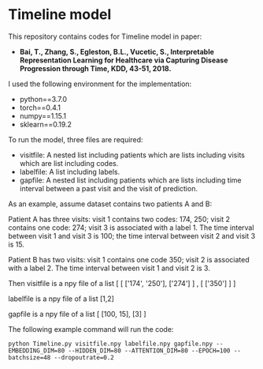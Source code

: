 # Timeline model 
This repository contains codes for Timeline model in paper:
* **Bai, T., Zhang, S., Egleston, B.L., Vucetic, S., Interpretable Representation Learning for Healthcare via Capturing Disease Progression through Time, KDD, 43-51, 2018.**

I used the following environment for the implementation:
* python==3.7.0
* torch==0.4.1
* numpy==1.15.1
* sklearn==0.19.2

To run the model, three files are required: 
* visitfile: A nested list including patients which are lists including visits which are list including codes.
* labelfile: A list including labels.
* gapfile:  A nested list including patients which are lists including time interval between a past visit and the visit of prediction.

As an example, assume dataset contains two patients A and B: 

Patient A has three visits: visit 1 contains two codes: 174, 250; visit 2 contains one code: 274; visit 3 is associated with a label 1. The time interval between visit 1 and visit 3 is 100; the time interval between visit 2 and visit 3 is 15.

Patient B has two visits: visit 1 contains one code 350; visit 2 is associated with a label 2. The time interval between visit 1 and visit 2 is 3.

Then visitfile is a npy file of a list [  [ ['174', '250'], ['274'] ]  ,  [ ['350'] ]  ]

labelfile is a npy file of a list [1,2]

gapfile is a npy file of a list [ [100, 15], [3] ]

The following example command will run the code:

``python Timeline.py visitfile.npy labelfile.npy gapfile.npy --EMBEDDING_DIM=80 --HIDDEN_DIM=80 --ATTENTION_DIM=80 --EPOCH=100 --batchsize=48 --dropoutrate=0.2``
